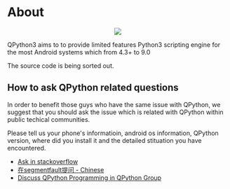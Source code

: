 # About
<p align="center"><a href="https://play.google.com/store/apps/details?id=org.qpython.qpy3" target="_blank"><img src="https://lh3.googleusercontent.com/i3mDiwxhA3hz0idCn8vMWmn30QvyCZlOEna5VQqbInKIcPyhyl4ZUGtvXy_Ex6wauJYS=s360-rw"></a></p>

QPython3 aims to to provide limited features Python3 scripting engine for the most Android systems which from 4.3+ to 9.0

The source code is being sorted out. 


## How to ask QPython related questions

In order to benefit those guys who have the same issue with QPython, we suggest that you should ask the issue which is related with QPython within public techical communities.

Please tell us your phone's informatioin, android os information, QPython version, where did you install it and the detailed stituation you have encountered.

- [Ask in stackoverflow](https://stackoverflow.com/questions/tagged/qpython3)
- [在segmentfault提问 - Chinese](https://segmentfault.com/t/qpython)
- [Discuss QPython Programming in QPython Group](https://www.facebook.com/groups/qpython/)
